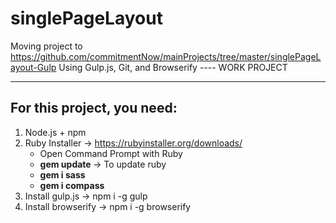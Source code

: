 # singlePageLayout
Moving project to https://github.com/commitmentNow/mainProjects/tree/master/singlePageLayout-Gulp
Using Gulp.js, Git, and Browserify ---- WORK PROJECT

-------------------------



## For this project, you need:

1. Node.js + npm 
2. Ruby Installer -> https://rubyinstaller.org/downloads/
    - Open Command Prompt with Ruby
    - <b> gem update </b> -> To update ruby
    - <b> gem i sass </b>
    - <b> gem i compass </b>
3. Install gulp.js -> npm i -g gulp
4. Install browserify -> npm i -g browserify
